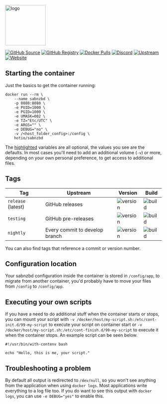 [<img src="https://hotio.dev/img/sabnzbd.png" alt="logo" height="130" width="130">](https://github.com/sabnzbd/sabnzbd)

[![GitHub Source](https://img.shields.io/badge/github-source-ffb64c?style=flat-square&logo=github&logoColor=white&labelColor=757575)](https://github.com/docker-hotio/docker-sabnzbd)
[![GitHub Registry](https://img.shields.io/badge/github-registry-ffb64c?style=flat-square&logo=github&logoColor=white&labelColor=757575)](https://github.com/users/hotio/packages/container/package/sabnzbd)
[![Docker Pulls](https://img.shields.io/docker/pulls/hotio/sabnzbd?color=ffb64c&style=flat-square&label=pulls&logo=docker&logoColor=white&labelColor=757575)](https://hub.docker.com/r/hotio/sabnzbd)
[![Discord](https://img.shields.io/discord/610068305893523457?style=flat-square&color=ffb64c&label=discord&logo=discord&logoColor=white&labelColor=757575)](https://hotio.dev/discord)
[![Upstream](https://img.shields.io/badge/upstream-project-ffb64c?style=flat-square&labelColor=757575)](https://github.com/sabnzbd/sabnzbd)
[![Website](https://img.shields.io/badge/website-hotio.dev-ffb64c?style=flat-square&labelColor=757575)](https://hotio.dev/containers/sabnzbd)

## Starting the container

Just the basics to get the container running:

```shell hl_lines="4 5 6 7 8 9"
docker run --rm \
    --name sabnzbd \
    -p 8080:8080 \
    -e PUID=1000 \
    -e PGID=1000 \
    -e UMASK=002 \
    -e TZ="Etc/UTC" \
    -e ARGS="" \
    -e DEBUG="no" \
    -v /<host_folder_config>:/config \
    hotio/sabnzbd
```

The [highlighted](https://hotio.dev/containers/sabnzbd) variables are all optional, the values you see are the defaults. In most cases you'll need to add an additional volume (`-v`) or more, depending on your own personal preference, to get access to additional files.

## Tags

| Tag                | Upstream                       | Version | Build |
| -------------------|--------------------------------|---------|-------|
| `release` (latest) | GitHub releases                | ![version](https://img.shields.io/badge/dynamic/json?color=f5f5f5&style=flat-square&label=&query=%24.version&url=https%3A%2F%2Fraw.githubusercontent.com%2Fdocker-hotio%2Fdocker-sabnzbd%2Frelease%2FVERSION.json) | ![build](https://img.shields.io/github/workflow/status/docker-hotio/docker-sabnzbd/build/release?style=flat-square&label=) |
| `testing`          | GitHub pre-releases            | ![version](https://img.shields.io/badge/dynamic/json?color=f5f5f5&style=flat-square&label=&query=%24.version&url=https%3A%2F%2Fraw.githubusercontent.com%2Fdocker-hotio%2Fdocker-sabnzbd%2Ftesting%2FVERSION.json) | ![build](https://img.shields.io/github/workflow/status/docker-hotio/docker-sabnzbd/build/testing?style=flat-square&label=) |
| `nightly`          | Every commit to develop branch | ![version](https://img.shields.io/badge/dynamic/json?color=f5f5f5&style=flat-square&label=&query=%24.version&url=https%3A%2F%2Fraw.githubusercontent.com%2Fdocker-hotio%2Fdocker-sabnzbd%2Fnightly%2FVERSION.json) | ![build](https://img.shields.io/github/workflow/status/docker-hotio/docker-sabnzbd/build/nightly?style=flat-square&label=) |

You can also find tags that reference a commit or version number.

## Configuration location

Your sabnzbd configuration inside the container is stored in `/config/app`, to migrate from another container, you'd probably have to move your files from `/config` to `/config/app`.

## Executing your own scripts

If you have a need to do additional stuff when the container starts or stops, you can mount your script with `-v /docker/host/my-script.sh:/etc/cont-init.d/99-my-script` to execute your script on container start or `-v /docker/host/my-script.sh:/etc/cont-finish.d/99-my-script` to execute it when the container stops. An example script can be seen below.

```shell
#!/usr/bin/with-contenv bash

echo "Hello, this is me, your script."
```

## Troubleshooting a problem

By default all output is redirected to `/dev/null`, so you won't see anything from the application when using `docker logs`. Most applications write everything to a log file too. If you do want to see this output with `docker logs`, you can use `-e DEBUG="yes"` to enable this.
